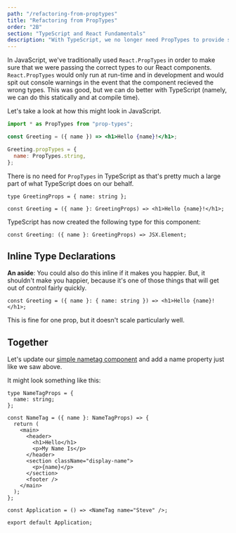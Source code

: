 ```yaml
---
path: "/refactoring-from-proptypes"
title: "Refactoring from PropTypes"
order: "2B"
section: "TypeScript and React Fundamentals"
description: "With TypeScript, we no longer need PropTypes to provide safety in our application."
---
```


In JavaScript, we've traditionally used `React.PropTypes` in order to make sure that we were passing the correct types to our React components. `React.PropTypes` would only run at run-time and in development and would spit out console warnings in the event that the component recieved the wrong types. This was good, but we can do better with TypeScript (namely, we can do this statically and at compile time).

Let's take a look at how this might look in JavaScript.

```jsx
import * as PropTypes from "prop-types";

const Greeting = ({ name }) => <h1>Hello {name}!</h1>;

Greeting.propTypes = {
  name: PropTypes.string,
};
```

There is no need for `PropTypes` in TypeScript as that's pretty much a large part of what TypeScript does on our behalf.

```tsx
type GreetingProps = { name: string };

const Greeting = ({ name }: GreetingProps) => <h1>Hello {name}!</h1>;
```

TypeScript has now created the following type for this component:

```tsx
const Greeting: ({ name }: GreetingProps) => JSX.Element;
```

## Inline Type Declarations

**An aside**: You could also do this inline if it makes you happier. But, it shouldn't make you happier, because it's one of those things that will get out of control fairly quickly.

```tsx
const Greeting = ({ name }: { name: string }) => <h1>Hello {name}!</h1>;
```

This is fine for one prop, but it doesn't scale particularly well.

## Together

Let's update our [simple nametag component][base] and add a name property just like we saw above.

It might look something like this:

```tsx
type NameTagProps = {
  name: string;
};

const NameTag = ({ name }: NameTagProps) => {
  return (
    <main>
      <header>
        <h1>Hello</h1>
        <p>My Name Is</p>
      </header>
      <section className="display-name">
        <p>{name}</p>
      </section>
      <footer />
    </main>
  );
};

const Application = () => <NameTag name="Steve" />;

export default Application;
```

[base]: https://codesandbox.io/s/name-tag-bts5l?file=/src/Application.tsx
